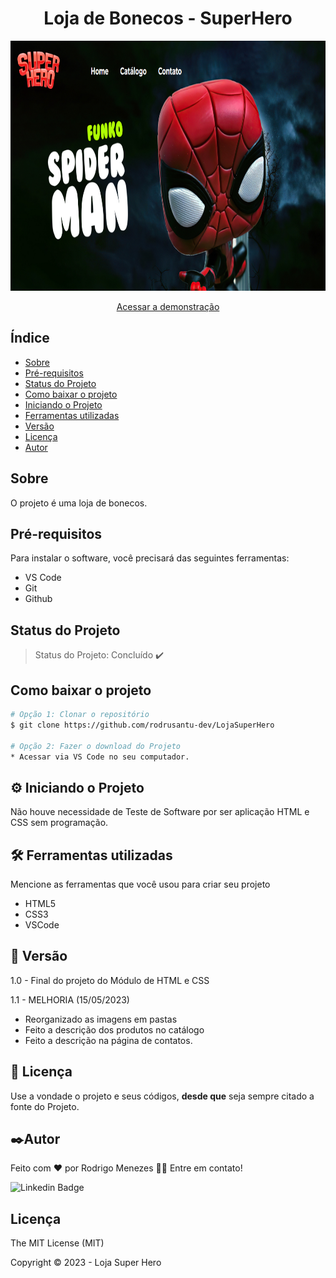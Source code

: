<h1 align="center">Loja de Bonecos - SuperHero</h1>

<p align="center">
    <img src="images/gitSiteHero.PNG" alt="Logo-SiteHero" width="960" height="400">
</p>

<p align="center">
    <a href="https://rodrusantu-dev.github.io/LojaSuperHero/" target="_blank">Acessar a demonstração</a>
</p>

## Índice

- [Sobre](#sobre)
- [Pré-requisitos](#pré-requisitos)
- [Status do Projeto](#status-do-projeto)
- [Como baixar o projeto](#como-baixar-o-projeto)
- [Iniciando o Projeto](#iniciando-o-projeto)
- [Ferramentas utilizadas](#ferramentas-utilizadas)
- [Versão](#versão)
- [Licença](#licença)
- [Autor](#autor)

## Sobre

O projeto é uma loja de bonecos.

## Pré-requisitos

Para instalar o software, você precisará das seguintes ferramentas:

- VS Code
- Git
- Github

## Status do Projeto

> Status do Projeto: Concluído :heavy_check_mark:

## Como baixar o projeto

```bash
# Opção 1: Clonar o repositório
$ git clone https://github.com/rodrusantu-dev/LojaSuperHero

# Opção 2: Fazer o download do Projeto
* Acessar via VS Code no seu computador.

```

## ⚙️ Iniciando o Projeto

Não houve necessidade de Teste de Software por ser aplicação HTML e CSS sem programação.

## 🛠️ Ferramentas utilizadas

Mencione as ferramentas que você usou para criar seu projeto

* HTML5
* CSS3
* VSCode

## 📌 Versão

1.0 - Final do projeto do Módulo de HTML e CSS <br>

1.1 - MELHORIA (15/05/2023) 
* Reorganizado as imagens em pastas 
* Feito a descrição dos produtos no catálogo
* Feito a descrição na página de contatos.

## 📄 Licença

Use a vondade o projeto e seus códigos, **desde que** seja sempre citado a fonte do Projeto.

## ✒️Autor
Feito com ❤️ por Rodrigo Menezes 👋🏽 Entre em contato!

![Linkedin Badge](https://img.shields.io/badge/-Rodrigo-blue?style=flat-square&logo=Linkedin&logoColor=white&link=https://www.linkedin.com/in/rodrigomenezesprogramador/) 

## Licença
The MIT License (MIT)

Copyright ©️ 2023 - Loja Super Hero
